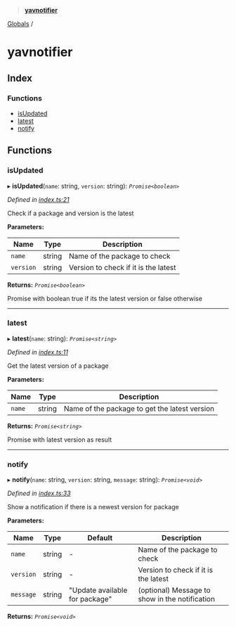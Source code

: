 > **[yavnotifier](README.md)**

[Globals](globals.md) /

# yavnotifier

## Index

### Functions

* [isUpdated](globals.md#markdown-header-isupdated)
* [latest](globals.md#markdown-header-latest)
* [notify](globals.md#markdown-header-notify)

## Functions

###  isUpdated

▸ **isUpdated**(`name`: string, `version`: string): *`Promise<boolean>`*

*Defined in [index.ts:21](https://github.com/d0whc3r/yavnotifier/blob/c3566b7/code/src/index.ts#L21)*

Check if a package and version is the latest

**Parameters:**

Name | Type | Description |
------ | ------ | ------ |
`name` | string | Name of the package to check |
`version` | string | Version to check if it is the latest |

**Returns:** *`Promise<boolean>`*

Promise with boolean true if its the latest version or false otherwise

___

###  latest

▸ **latest**(`name`: string): *`Promise<string>`*

*Defined in [index.ts:11](https://github.com/d0whc3r/yavnotifier/blob/c3566b7/code/src/index.ts#L11)*

Get the latest version of a package

**Parameters:**

Name | Type | Description |
------ | ------ | ------ |
`name` | string | Name of the package to get the latest version |

**Returns:** *`Promise<string>`*

Promise with latest version as result

___

###  notify

▸ **notify**(`name`: string, `version`: string, `message`: string): *`Promise<void>`*

*Defined in [index.ts:33](https://github.com/d0whc3r/yavnotifier/blob/c3566b7/code/src/index.ts#L33)*

Show a notification if there is a newest version for package

**Parameters:**

Name | Type | Default | Description |
------ | ------ | ------ | ------ |
`name` | string | - | Name of the package to check |
`version` | string | - | Version to check if it is the latest |
`message` | string | "Update available for package" | (optional) Message to show in the notification |

**Returns:** *`Promise<void>`*